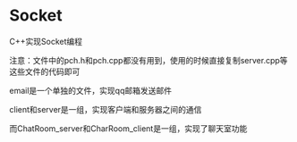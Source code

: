 # Socket
C++实现Socket编程

注意：文件中的pch.h和pch.cpp都没有用到，使用的时候直接复制server.cpp等这些文件的代码即可

email是一个单独的文件，实现qq邮箱发送邮件

client和server是一组，实现客户端和服务器之间的通信

而ChatRoom_server和CharRoom_client是一组，实现了聊天室功能
